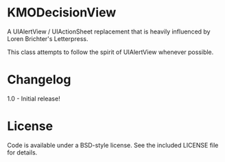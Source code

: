 KMODecisionView
===============

A UIAlertView / UIActionSheet replacement that is heavily influenced by Loren Brichter's Letterpress.

This class attempts to follow the spirit of UIAlertView whenever possible.

Changelog
=========

1.0 - Initial release!

License
=======

Code is available under a BSD-style license. See the included LICENSE file for details.
